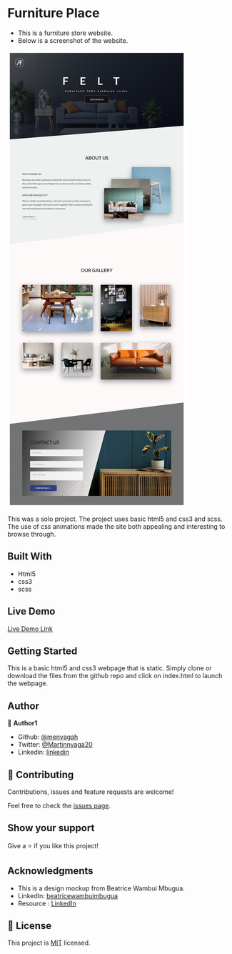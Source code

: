 # Furniture Place

- This is a furniture store website.
- Below is a screenshot of the website.

![screenshot](img/shot.png)

This was a solo project. The project uses basic html5 and css3 and scss.
The use of css animations made the site both appealing and interesting to browse through.

## Built With

- Html5
- css3
- scss

## Live Demo

[Live Demo Link](https://menyagah.github.io/Furniture_place/)

## Getting Started

This is a basic html5 and css3 webpage that is static. Simply clone or download the files from the github repo and click on index.html to launch the webpage.

## Author

👤 **Author1**

- Github: [@menyagah](https://github.com/menyagah)
- Twitter: [@Martinnyaga20](https://twitter.com/Martinnyaga20)
- Linkedin: [linkedin](https://www.linkedin.com/in/martin-nyagah/)

## 🤝 Contributing

Contributions, issues and feature requests are welcome!

Feel free to check the [issues page](issues/).

## Show your support

Give a ⭐️ if you like this project!

## Acknowledgments

- This is a design mockup from Beatrice Wambui Mbugua.
- LinkedIn: [beatricewambuimbugua](https://www.linkedin.com/in/beatricewambuimbugua/)
- Resource : [LinkedIn](https://www.linkedin.com/posts/beatricewambuimbugua_uxdesign-ui-activity-6926460570825019394-6Vwl?utm_source=linkedin_share&utm_medium=member_desktop_web)

## 📝 License

This project is [MIT](lic.url) licensed.

